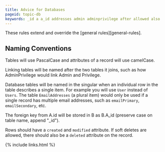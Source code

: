 ```yaml
---
title: Advice for Databases
pageid: topic-db
keywords: _id a a_id addresses admin adminprivilege after allowed also an and append are as attribute attributes b be camelcase case conventions created database deleted deletes describes email emailaddresses emailprimary emailsecondary etc example extend for foreign from general general-rules has have how id if in individual instead it item joins key link linking modified multiple name named naming of on only override pascalcase plural preserve privilege record row rows rules should single singular soft stored such table tables the there these two use used user users when will would you
---
```


These rules extend and override the [general rules][general-rules].


Naming Conventions
------------------

Tables will use PascalCase and attributes of a record will use camelCase.

Linking tables will be named after the two tables it joins, such as how AdminPrivilege would link Admin and Privilege.

Database tables will be named in the singular when an individual row in the table describes a single item.  For example you will use `User` instead of `Users`.  The table `EmailAddresses` (a plural item) would only be used if a single record has multiple email addresses, such as `emailPrimary`, `emailSecondary`, etc.

The foreign key from A.id will be stored in B as B.A_id (preserve case on table name, append "_id").

Rows should have a `created` and `modified` attribute.  If soft deletes are allowed, there should also be a `deleted` attribute on the record.


{% include links.html %}
